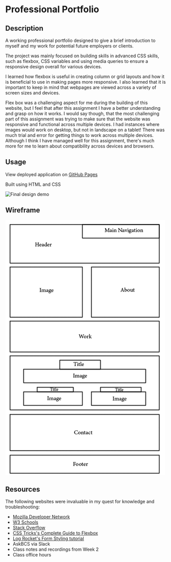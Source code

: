 # Professional Portfolio
## Description
A working professional portfolio designed to give a brief introduction to myself and my work for potential future employers or clients.

The project was mainly focused on building skills in advanced CSS skills, such as flexbox, CSS variables and using media queries to ensure a responsive design overall for various devices.

I learned how flexbox is useful in creating column or grid layouts and how it is beneficial to use in making pages more responsive. I also learned that it is important to keep in mind that webpages are viewed across a variety of screen sizes and devices. 

Flex box was a challenging aspect for me during the building of this website, but I feel that after this assignment I have a better understanding and grasp on how it works. 
I would say though, that the most challenging part of this assignment was trying to make sure that the website was responsive and functional across multiple devices. I had instances where images would work on desktop, but not in landscape on a tablet! There was much trial and error for getting things to work across multiple devices. Although I think I have managed well for this assignment, there's much more for me to learn about compatibility across devices and browsers. 

## Usage
View deployed application on [GitHub Pages](https://jazzberriess.github.io/homework-02-professional-portfolio/)

Built using HTML and CSS

![Final design demo](./assets/images/professional-porfolio.gif)

## Wireframe
![Image of Wireframe](/assets/images/wireframe.png)

## Resources
The following websites were invaluable in my quest for knowledge and troubleshooting:

* [Mozilla Developer Network](https://developer.mozilla.org/en-US/)
* [W3 Schools](https://www.w3schools.com/)
* [Stack Overflow](https://stackoverflow.com/)
* [CSS Tricks's Complete Guide to Flexbox](https://css-tricks.com/snippets/css/a-guide-to-flexbox/)
* [Log Rocket's Form Styling tutorial](https://blog.logrocket.com/how-to-style-forms-with-css-a-beginners-guide/)
* AskBCS via Slack
* Class notes and recordings from Week 2
* Class office hours